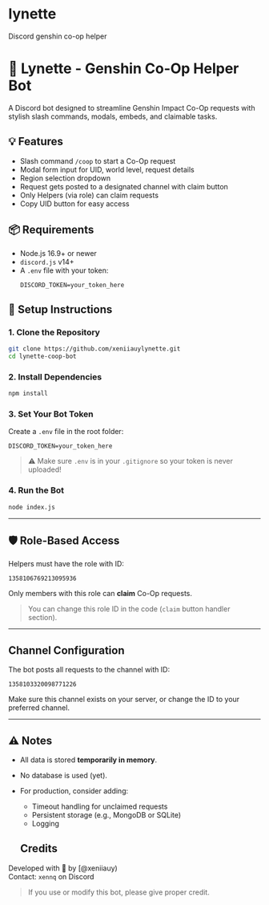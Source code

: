 # lynette
Discord genshin co-op helper 
# 🤖 Lynette - Genshin Co-Op Helper Bot

A Discord bot designed to streamline Genshin Impact Co-Op requests with stylish slash commands, modals, embeds, and claimable tasks.


## 💡 Features

- Slash command `/coop` to start a Co-Op request
- Modal form input for UID, world level, request details
- Region selection dropdown
- Request gets posted to a designated channel with claim button
- Only Helpers (via role) can claim requests
- Copy UID button for easy access

## 📦 Requirements

- Node.js 16.9+ or newer
- `discord.js` v14+
- A `.env` file with your token:
  ```env
  DISCORD_TOKEN=your_token_here
## 🚀 Setup Instructions

### 1. Clone the Repository

```bash
git clone https://github.com/xeniiauylynette.git
cd lynette-coop-bot
```

### 2. Install Dependencies

```bash
npm install
```

### 3. Set Your Bot Token

Create a `.env` file in the root folder:

```env
DISCORD_TOKEN=your_token_here
```

> ⚠️ Make sure `.env` is in your `.gitignore` so your token is never uploaded!

### 4. Run the Bot

```bash
node index.js
```

---

## 🛡 Role-Based Access

Helpers must have the role with ID:

```
1358106769213095936
```

Only members with this role can **claim** Co-Op requests.

> You can change this role ID in the code (`claim` button handler section).

---

##  Channel Configuration

The bot posts all requests to the channel with ID:

```
1358103320098771226
```

Make sure this channel exists on your server, or change the ID to your preferred channel.

---

## ⚠️ Notes

- All data is stored **temporarily in memory**.
- No database is used (yet).
- For production, consider adding:
  - Timeout handling for unclaimed requests
  - Persistent storage (e.g., MongoDB or SQLite)
  - Logging
 
  ## Credits

Developed with 💖 by [@xeniiauy)  
Contact: `xennq` on Discord

> If you use or modify this bot, please give proper credit.
